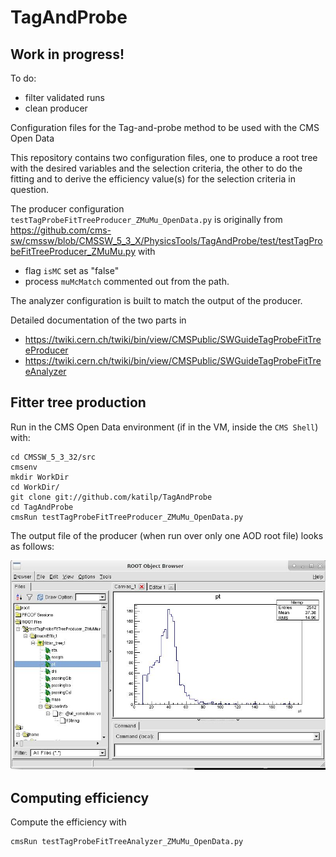 # TagAndProbe

## Work in progress!

To do:
- filter validated runs
- clean producer 


Configuration files for the Tag-and-probe method to be used with the CMS Open Data

This repository contains two configuration files, one to produce a root tree with the desired variables and the selection criteria, the other to do the fitting and to derive the efficiency value(s) for the selection criteria in question.

The producer configuration `testTagProbeFitTreeProducer_ZMuMu_OpenData.py` is originally from https://github.com/cms-sw/cmssw/blob/CMSSW_5_3_X/PhysicsTools/TagAndProbe/test/testTagProbeFitTreeProducer_ZMuMu.py with 
 - flag `isMC` set as "false" 
 - process `muMcMatch` commented out from the path.

The analyzer configuration is built to match the output of the producer. 

Detailed documentation of the two parts in
- https://twiki.cern.ch/twiki/bin/view/CMSPublic/SWGuideTagProbeFitTreeProducer
- https://twiki.cern.ch/twiki/bin/view/CMSPublic/SWGuideTagProbeFitTreeAnalyzer

## Fitter tree production

Run in the CMS Open Data environment (if in the VM, inside the `CMS Shell`) with:

```
cd CMSSW_5_3_32/src
cmsenv       
mkdir WorkDir
cd WorkDir/
git clone git://github.com/katilp/TagAndProbe
cd TagAndProbe
cmsRun testTagProbeFitTreeProducer_ZMuMu_OpenData.py
```

The output file of the producer (when run over only one AOD root file) looks as follows:

![](fittercontent.JPG)

## Computing efficiency

Compute the efficiency with 

```
cmsRun testTagProbeFitTreeAnalyzer_ZMuMu_OpenData.py
```

